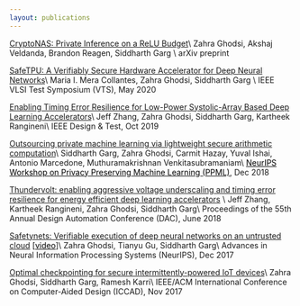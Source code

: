 ```yaml
---
layout: publications
---
```

[CryptoNAS: Private Inference on a ReLU Budget](https://arxiv.org/pdf/2006.08733.pdf)\\
Zahra Ghodsi, Akshaj Veldanda, Brandon Reagen, Siddharth Garg \\
arXiv preprint

[SafeTPU: A Verifiably Secure Hardware Accelerator for Deep Neural Networks](https://ieeexplore.ieee.org/abstract/document/9107564)\\
Maria I. Mera Collantes, Zahra Ghodsi, Siddharth Garg \\
IEEE VLSI Test Symposium (VTS), May 2020

[Enabling Timing Error Resilience for Low-Power Systolic-Array Based Deep Learning Accelerators](https://ieeexplore.ieee.org/abstract/document/8868188)\\
Jeff Zhang, Zahra Ghodsi, Siddharth Garg, Kartheek Rangineni\\
IEEE Design & Test, Oct 2019

[Outsourcing private machine learning via lightweight secure arithmetic computation](https://arxiv.org/pdf/1812.01372.pdf)\\
Siddharth Garg, Zahra Ghodsi, Carmit Hazay, Yuval Ishai, Antonio Marcedone, Muthuramakrishnan Venkitasubramaniam\\
<a style='color:#000' href='https://ppml-workshop.github.io/ppml/ppml18/'>NeurIPS Workshop on Privacy Preserving Machine Learning (PPML)</a>, Dec 2018


[Thundervolt: enabling aggressive voltage underscaling and timing error resilience for energy efficient deep learning accelerators](https://dl.acm.org/doi/pdf/10.1145/3195970.3196129) \\
Jeff Zhang, Kartheek Rangineni, Zahra Ghodsi, Siddharth Garg\\
Proceedings of the 55th Annual Design Automation Conference (DAC), June 2018

[Safetynets: Verifiable execution of deep neural networks on an untrusted cloud](http://papers.nips.cc/paper/7053-safetynets-verifiable-execution-of-deep-neural-networks-on-an-untrusted-cloud.pdf) 
[<a style='color:#000' href='https://www.youtube.com/watch?v=n8y7SD_t9ms'>video</a>]\\
Zahra Ghodsi, Tianyu Gu, Siddharth Garg\\
Advances in Neural Information Processing Systems (NeurIPS), Dec 2017

[Optimal checkpointing for secure intermittently-powered IoT devices](https://dl.acm.org/doi/pdf/10.5555/3199700.3199750?download=true)\\
Zahra Ghodsi, Siddharth Garg, Ramesh Karri\\
IEEE/ACM International Conference on Computer-Aided Design (ICCAD), Nov 2017 

